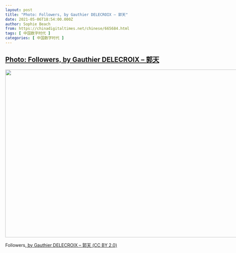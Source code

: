 ```yaml
---
layout: post
title: "Photo: Followers, by Gauthier DELECROIX – 郭天"
date: 2021-05-06T18:54:00.000Z
author: Sophie Beach
from: https://chinadigitaltimes.net/chinese/665684.html
tags: [ 中国数字时代 ]
categories: [ 中国数字时代 ]
---
```

<!--1620327240000-->
[Photo: Followers, by Gauthier DELECROIX – 郭天](https://chinadigitaltimes.net/chinese/665684.html)
------

<div>
<div id="attachment_665685" style="width: 809px" class="wp-caption aligncenter"><img aria-describedby="caption-attachment-665685" src="https://chinadigitaltimes.net/chinese/wp-content/blogs.dir/4/files/2021/05/51024839462_50740d5633_c.jpg" alt="" width="799" height="533" class="size-full wp-image-665685" srcset="https://chinadigitaltimes.net/chinese/files/2021/05/51024839462_50740d5633_c.jpg 799w, https://chinadigitaltimes.net/chinese/files/2021/05/51024839462_50740d5633_c-300x200.jpg 300w, https://chinadigitaltimes.net/chinese/files/2021/05/51024839462_50740d5633_c-768x512.jpg 768w" sizes="(max-width: 799px) 100vw, 799px" /><p id="caption-attachment-665685" class="wp-caption-text">Followers,<a href="https://www.flickr.com/photos/gauthierdelecroix/51024839462/in/photolist-2kJTD6q-2kGeGdr-2kyJ8nB-2kqMspj-2knaKGr-2kn6gPb-2kL11n6-2kL4Mwg-2kk1S8Z-2kBu95D-2kB2n4s-2kBygL1-2kBxHzw-2kBcK24-2kBdj2U-2kJz13J-2kJuK1U-2kAfyhp-2kAEGLR-2kzmy6c-2kz59Ym-2kxTDKJ-2kxqVff-2kxUGxi-2kwVRye-2kwVg9S-2kuwjb8-2ksSNXY-2ksVTMC-2ksVTTK-2ksfUn8-2krYoW1-aRW7Mc-2krmoky-2krcPCZ-2krdiL8-2krcMSu-2kr8XsM-2krcKw7-2kqqF2W-2kq9GZW-2kqUbFc-2kqhVNG-2koF5Je-2koFGUw-2knmj21-2kpBW33-2kn3uzX-2krd5uE-2km1mcW"> by Gauthier DELECROIX &#8211; 郭天  (CC BY 2.0)</a></p></div>
</div>
